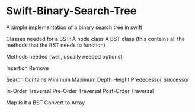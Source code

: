 # Swift-Binary-Search-Tree
A simple implementation of a binary search tree in swift

Classes needed for a BST:
A node class
A BST class (this contains all the methods that the BST needs to function)

Methods needed (well, usually needed options):

Insertion
Remove

Search
Contains
Minimum
Maximum
Depth
Height
Predecessor
Successor

In-Order Traversal
Pre-Order Traversal
Post-Order Traversal

Map
Is it a BST
Convert to Array
